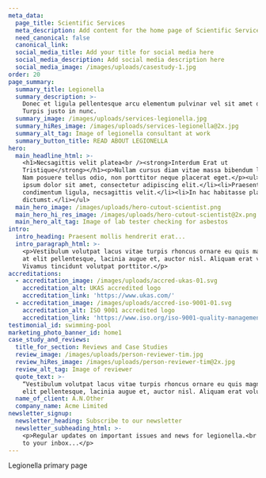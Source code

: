 ```yaml
---
meta_data:
  page_title: Scientific Services
  meta_description: Add content for the home page of Scientific Services here...
  need_canonical: false
  canonical_link:
  social_media_title: Add your title for social media here
  social_media_description: Add social media description here
  social_media_image: /images/uploads/casestudy-1.jpg
order: 20
page_summary:
  summary_title: Legionella
  summary_description: >-
    Donec et ligula pellentesque arcu elementum pulvinar vel sit amet dolor.
    Turpis justo in nunc.
  summary_image: /images/uploads/services-legionella.jpg
  summary_hiRes_image: /images/uploads/services-legionella@2x.jpg
  summary_alt_tag: Image of legionella consultant at work
  summary_button_title: READ ABOUT LEGIONELLA
hero:
  main_headline_html: >-
    <h1>Necsagittis velit platea<br /><strong>Interdum Erat ut
    Tristique</strong></h1><p>Nullam cursus diam vitae massa bibendum lobortis.
    Nam posuere tellus odio, non porttitor neque placerat eget.</p><ul><li>Lorem
    ipsum dolor sit amet, consectetur adipiscing elit.</li><li>Praesent quis
    condimentum ligula, necsagittis velit.</li><li>In hac habitasse platea
    dictumst.</li></ul>
  main_hero_image: /images/uploads/hero-cutout-scientist.png
  main_hero_hi_res_image: /images/uploads/hero-cutout-scientist@2x.png
  main_hero_alt_tag: Image of lab tester checking for asbestos
intro:
  intro_heading: Praesent mollis hendrerit erat...
  intro_paragraph_html: >-
    <p>Vestibulum volutpat lacus vitae turpis rhoncus ornare eu quis magna. In
    at elit pellentesque, lacinia augue et, auctor nisl. Aliquam erat volutpat.
    Vivamus tincidunt volutpat porttitor.</p>
accreditations:
  - accreditation_image: /images/uploads/accred-ukas-01.svg
    accreditation_alt: UKAS accredited logo
    accreditation_link: 'https://www.ukas.com/'
  - accreditation_image: /images/uploads/accred-iso-9001-01.svg
    accreditation_alt: ISO 9001 accredited logo
    accreditation_link: 'https://www.iso.org/iso-9001-quality-management.html'
testimonial_id: swimming-pool
marketing_photo_banner_id: home1
case_study_and_reviews:
  title_for_section: Reviews and Case Studies
  review_image: /images/uploads/person-reviewer-tim.jpg
  review_hiRes_image: /images/uploads/person-reviewer-tim@2x.jpg
  review_alt_tag: Image of reviewer
  quote_text: >-
    “Vestibulum volutpat lacus vitae turpis rhoncus ornare eu quis magna. In at
    elit pellentesque, lacinia augue et, auctor nisl. Aliquam erat volutpat. ”
  name_of_client: A.N.Other
  company_name: Acme Limited
newsletter_signup:
  newsletter_heading: Subscribe to our newsletter
  newsletter_subheading_html: >-
    <p>Regular updates on important issues and news for legionella.<br />Direct
    to your inbox...</p>
---
```


Legionella primary page
